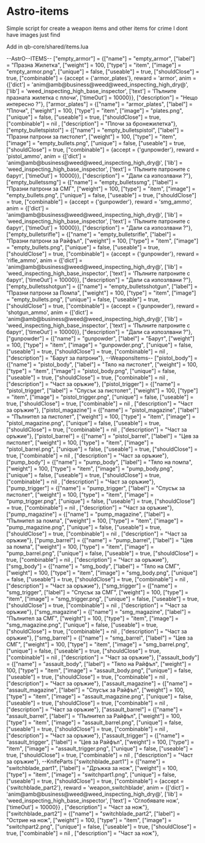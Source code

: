 # Astro-items
Simple script for create a weapon items and other items for crime
I dont have images just find 

Add in  qb-core/shared/items.lua

--AstrO--ITEMS--
	["empty_armor"] 		         	 = {["name"] = "empty_armor", 		              	["label"] = "Празна Жилетка", 		        	["weight"] = 100, 		["type"] = "item", 		["image"] = "empty_armor.png", 	            ["unique"] = false, 	["useable"] = true, 	["shouldClose"] = true,    ["combinable"] = {accept = {'armor_plates'}, reward = 'armor', anim = {['dict'] = 'anim@amb@business@weed@weed_inspecting_high_dry@', ['lib'] = 'weed_inspecting_high_base_inspector', ['text'] = 'Пълните празната жилетка с плочи', ['timeOut'] = 10000}},   ["description"] = "Нещо интересно ?"},
	["armor_plates"] 		         	 = {["name"] = "armor_plates", 		              	["label"] = "Плочи", 		        	["weight"] = 100, 		["type"] = "item", 		["image"] = "plates.png", 	            ["unique"] = false, 	["useable"] = true, 	["shouldClose"] = true,    ["combinable"] = nil ,   ["description"] = "Плочи за бронежилетка"},
	["empty_bulletspistol"] 		         	 = {["name"] = "empty_bulletspistol", 		              	["label"] = "Празни патрони за пистолет", 		        	["weight"] = 100, 		["type"] = "item", 		["image"] = "empty_bullets.png", 	            ["unique"] = false, 	["useable"] = true, 	["shouldClose"] = true,    ["combinable"] = {accept = {'gunpowder'}, reward = 'pistol_ammo', anim = {['dict'] = 'anim@amb@business@weed@weed_inspecting_high_dry@', ['lib'] = 'weed_inspecting_high_base_inspector', ['text'] = 'Пълните патроните с барут', ['timeOut'] = 10000}},   ["description"] = "Дали са изпозлвани ?"},
	["empty_bulletssmg"] 		         	 = {["name"] = "empty_bulletssmg", 		              	["label"] = "Празни патрони за СМГ", 		        	["weight"] = 100, 		["type"] = "item", 		["image"] = "empty_bullets.png", 	            ["unique"] = false, 	["useable"] = true, 	["shouldClose"] = true,    ["combinable"] = {accept = {'gunpowder'}, reward = 'smg_ammo', anim = {['dict'] = 'anim@amb@business@weed@weed_inspecting_high_dry@', ['lib'] = 'weed_inspecting_high_base_inspector', ['text'] = 'Пълните патроните с барут', ['timeOut'] = 10000}},   ["description"] = "Дали са изпозлвани ?"},
	["empty_bulletsrifle"] 		         	 = {["name"] = "empty_bulletsrifle", 		              	["label"] = "Празни патрони за Райфъл", 		        	["weight"] = 100, 		["type"] = "item", 		["image"] = "empty_bullets.png", 	            ["unique"] = false, 	["useable"] = true, 	["shouldClose"] = true,    ["combinable"] = {accept = {'gunpowder'}, reward = 'rifle_ammo', anim = {['dict'] = 'anim@amb@business@weed@weed_inspecting_high_dry@', ['lib'] = 'weed_inspecting_high_base_inspector', ['text'] = 'Пълните патроните с барут', ['timeOut'] = 10000}},   ["description"] = "Дали са изпозлвани ?"},
	["empty_bulletsshotgun"] 		         	 = {["name"] = "empty_bulletsshotgun", 		              	["label"] = "Празни патрони за Помпа", 		        	["weight"] = 100, 		["type"] = "item", 		["image"] = "empty_bullets.png", 	            ["unique"] = false, 	["useable"] = true, 	["shouldClose"] = true,    ["combinable"] = {accept = {'gunpowder'}, reward = 'shotgun_ammo', anim = {['dict'] = 'anim@amb@business@weed@weed_inspecting_high_dry@', ['lib'] = 'weed_inspecting_high_base_inspector', ['text'] = 'Пълните патроните с барут', ['timeOut'] = 10000}},   ["description"] = "Дали са изпозлвани ?"},
	["gunpowder"] 		         	 = {["name"] = "gunpowder", 		              	["label"] = "Барут", 		        	["weight"] = 100, 		["type"] = "item", 		["image"] = "gunpowder.png", 	            ["unique"] = false, 	["useable"] = true, 	["shouldClose"] = true,    ["combinable"] = nil , ["description"] = "Барут за патрони"},
    --WeaponsItems--
	["pistol_body"] 		         	 = {["name"] = "pistol_body", 		              	["label"] = "Тяло на пистолет", 		        	["weight"] = 100, 		["type"] = "item", 		["image"] = "pistol_body.png", 	            ["unique"] = false, 	["useable"] = true, 	["shouldClose"] = true,    ["combinable"] = nil , ["description"] = "Част за оръжие"},
	["pistol_trigger"] 		         	 = {["name"] = "pistol_trigger", 		              	["label"] = "Спусък за пистолет", 		        	["weight"] = 100, 		["type"] = "item", 		["image"] = "pistol_trigger.png", 	            ["unique"] = false, 	["useable"] = true, 	["shouldClose"] = true,    ["combinable"] = nil , ["description"] = "Част за оръжие"},
	["pistol_magazine"] 		         	 = {["name"] = "pistol_magazine", 		              	["label"] = "Пълнител за пистолет", 		        	["weight"] = 100, 		["type"] = "item", 		["image"] = "pistol_magazine.png", 	            ["unique"] = false, 	["useable"] = true, 	["shouldClose"] = true,    ["combinable"] = nil , ["description"] = "Част за оръжие"},
	["pistol_barrel"] 		         	 = {["name"] = "pistol_barrel", 		              	["label"] = "Цев за пистолет", 		        	["weight"] = 100, 		["type"] = "item", 		["image"] = "pistol_barrel.png", 	            ["unique"] = false, 	["useable"] = true, 	["shouldClose"] = true,    ["combinable"] = nil , ["description"] = "Част за оръжие"},
	["pump_body"] 		         	 = {["name"] = "pump_body", 		              	["label"] = "Тяло на помпа", 		        	["weight"] = 100, 		["type"] = "item", 		["image"] = "pump_body.png", 	            ["unique"] = false, 	["useable"] = true, 	["shouldClose"] = true,    ["combinable"] = nil , ["description"] = "Част за оръжие"},
	["pump_trigger"] 		         	 = {["name"] = "pump_trigger", 		              	["label"] = "Спусък за пистолет", 		        	["weight"] = 100, 		["type"] = "item", 		["image"] = "pump_trigger.png", 	            ["unique"] = false, 	["useable"] = true, 	["shouldClose"] = true,    ["combinable"] = nil , ["description"] = "Част за оръжие"},
	["pump_magazine"] 		         	 = {["name"] = "pump_magazine", 		              	["label"] = "Пълнител за помпа", 		        	["weight"] = 100, 		["type"] = "item", 		["image"] = "pump_magazine.png", 	            ["unique"] = false, 	["useable"] = true, 	["shouldClose"] = true,    ["combinable"] = nil , ["description"] = "Част за оръжие"},
	["pump_barrel"] 		         	 = {["name"] = "pump_barrel", 		              	["label"] = "Цев за помпа", 		        	["weight"] = 100, 		["type"] = "item", 		["image"] = "pump_barrel.png", 	            ["unique"] = false, 	["useable"] = true, 	["shouldClose"] = true,    ["combinable"] = nil , ["description"] = "Част за оръжие"},
	["smg_body"] 		         	 = {["name"] = "smg_body", 		              	["label"] = "Тяло на СМГ", 		        	["weight"] = 100, 		["type"] = "item", 		["image"] = "smg_body.png", 	            ["unique"] = false, 	["useable"] = true, 	["shouldClose"] = true,    ["combinable"] = nil , ["description"] = "Част за оръжие"},
	["smg_trigger"] 		         	 = {["name"] = "smg_trigger", 		              	["label"] = "Спусък за СМГ", 		        	["weight"] = 100, 		["type"] = "item", 		["image"] = "smg_trigger.png", 	            ["unique"] = false, 	["useable"] = true, 	["shouldClose"] = true,    ["combinable"] = nil , ["description"] = "Част за оръжие"},
	["smg_magazine"] 		         	 = {["name"] = "smg_magazine", 		              	["label"] = "Пълнител за СМГ", 		        	["weight"] = 100, 		["type"] = "item", 		["image"] = "smg_magazine.png", 	            ["unique"] = false, 	["useable"] = true, 	["shouldClose"] = true,    ["combinable"] = nil , ["description"] = "Част за оръжие"},
	["smg_barrel"] 		         	 = {["name"] = "smg_barrel", 		              	["label"] = "Цев за СМГ", 		        	["weight"] = 100, 		["type"] = "item", 		["image"] = "smg_barrel.png", 	            ["unique"] = false, 	["useable"] = true, 	["shouldClose"] = true,    ["combinable"] = nil , ["description"] = "Част за оръжие"},
	["assault_body"] 		         	 = {["name"] = "assault_body", 		              	["label"] = "Тяло на Райфъл", 		        	["weight"] = 100, 		["type"] = "item", 		["image"] = "assault_body.png", 	            ["unique"] = false, 	["useable"] = true, 	["shouldClose"] = true,    ["combinable"] = nil , ["description"] = "Част за оръжие"},
	["assault_magazine"] 		         	 = {["name"] = "assault_magazine", 		              	["label"] = "Спусък за Райфъл", 		        	["weight"] = 100, 		["type"] = "item", 		["image"] = "assault_magazine.png", 	            ["unique"] = false, 	["useable"] = true, 	["shouldClose"] = true,    ["combinable"] = nil , ["description"] = "Част за оръжие"},
	["assault_barrel"] 		         	 = {["name"] = "assault_barrel", 		              	["label"] = "Пълнител за Райфъл", 		        	["weight"] = 100, 		["type"] = "item", 		["image"] = "assault_barrel.png", 	            ["unique"] = false, 	["useable"] = true, 	["shouldClose"] = true,    ["combinable"] = nil , ["description"] = "Част за оръжие"},
	["assault_trigger"] 		         	 = {["name"] = "assault_trigger", 		              	["label"] = "Цев за Райфъл", 		        	["weight"] = 100, 		["type"] = "item", 		["image"] = "assault_trigger.png", 	            ["unique"] = false, 	["useable"] = true, 	["shouldClose"] = true,    ["combinable"] = nil , ["description"] = "Част за оръжие"},
	--KnifeParts
    ["switchblade_part1"] 		         	 = {["name"] = "switchblade_part1", 		              	["label"] = "Дръжка за нож", 		        	["weight"] = 100, 		["type"] = "item", 		["image"] = "switchpart1.png", 	            ["unique"] = false, 	["useable"] = true, 	["shouldClose"] = true,    ["combinable"] = {accept = {'switchblade_part2'}, reward = 'weapon_switchblade', anim = {['dict'] = 'anim@amb@business@weed@weed_inspecting_high_dry@', ['lib'] = 'weed_inspecting_high_base_inspector', ['text'] = 'Сглобявате нож', ['timeOut'] = 10000}} , ["description"] = "Част за нож"},
	["switchblade_part2"] 		         	 = {["name"] = "switchblade_part2", 		              	["label"] = "Острие на нож", 		        	["weight"] = 100, 		["type"] = "item", 		["image"] = "switchpart2.png", 	            ["unique"] = false, 	["useable"] = true, 	["shouldClose"] = true,    ["combinable"] = nil , ["description"] = "Част за нож"},
